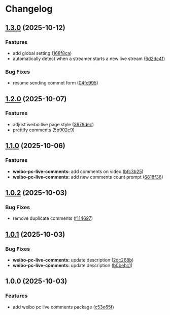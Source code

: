 # Changelog

## [1.3.0](https://github.com/MAXLZ1/tampermonkey-scripts/compare/weibo-pc-live-comments-v1.2.0...weibo-pc-live-comments-v1.3.0) (2025-10-12)


### Features

* add global setting ([168f8ca](https://github.com/MAXLZ1/tampermonkey-scripts/commit/168f8ca134c43cb76439095d35990a458583ea0a))
* automatically detect when a streamer starts a new live stream ([6d2dc4f](https://github.com/MAXLZ1/tampermonkey-scripts/commit/6d2dc4fde4df5a4a7dd1f569c3562bacbbb4b41b))


### Bug Fixes

* resume sending commet form ([04fc995](https://github.com/MAXLZ1/tampermonkey-scripts/commit/04fc995ea73575b0a7a37a7abb5e16e20f04585f))

## [1.2.0](https://github.com/MAXLZ1/tampermonkey-scripts/compare/weibo-pc-live-comments-v1.1.0...weibo-pc-live-comments-v1.2.0) (2025-10-07)


### Features

* adjust weibo live page style ([3978dec](https://github.com/MAXLZ1/tampermonkey-scripts/commit/3978dece1e23e74c46310bef605d8eb199c5049a))
* prettify comments ([5b902c9](https://github.com/MAXLZ1/tampermonkey-scripts/commit/5b902c9d1266678a404cb64381d19ea862cc271f))

## [1.1.0](https://github.com/MAXLZ1/tampermonkey-scripts/compare/weibo-pc-live-comments-v1.0.2...weibo-pc-live-comments-v1.1.0) (2025-10-06)


### Features

* **weibo-pc-live-comments:** add comments on video ([bfc3b25](https://github.com/MAXLZ1/tampermonkey-scripts/commit/bfc3b252760ad5d796d8078c30550933213f57e4))
* **weibo-pc-live-comments:** add new comments count prompt ([6818f36](https://github.com/MAXLZ1/tampermonkey-scripts/commit/6818f368f8282f80b0aa45e89b179eeca6ed4148))

## [1.0.2](https://github.com/MAXLZ1/tampermonkey-scripts/compare/weibo-pc-live-comments-v1.0.1...weibo-pc-live-comments-v1.0.2) (2025-10-03)


### Bug Fixes

* remove duplicate comments ([f114697](https://github.com/MAXLZ1/tampermonkey-scripts/commit/f114697785e84592f16c123bdcc10f4055a1b8c4))

## [1.0.1](https://github.com/MAXLZ1/tampermonkey-scripts/compare/weibo-pc-live-comments-v1.0.0...weibo-pc-live-comments-v1.0.1) (2025-10-03)


### Bug Fixes

* **weibo-pc-live-comments:** update description ([2dc268b](https://github.com/MAXLZ1/tampermonkey-scripts/commit/2dc268b88c383bc6b67224212c3209ed3b212155))
* **weibo-pc-live-comments:** update description ([b0bebc1](https://github.com/MAXLZ1/tampermonkey-scripts/commit/b0bebc1657e85b097c64b6d2ec8215b5ecca5ce1))

## 1.0.0 (2025-10-03)


### Features

* add weibo pc live comments package ([c53e65f](https://github.com/MAXLZ1/tampermonkey-scripts/commit/c53e65fcb531379d20c884c0fd583423f2aff975))
